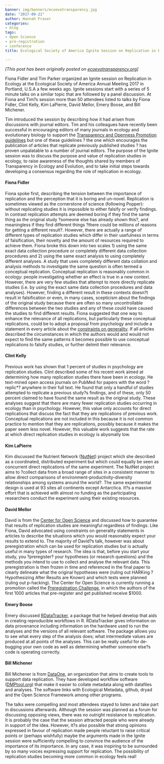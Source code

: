 ```yaml
---
banner: img/banners/ecoevotransparency.jpg
date: "2017-09-21"
author: Hannah Fraser
categories:
- blog
tags:
- Open Science
- pre-registration
- conference
title: Ecological Society of America Ignite Session on Replication in Ecology

---
```


*[This post has been originally posted on [ecoevotransparency.org](http://www.ecoevotransparency.org/)]*    

Fiona Fidler and Tim Parker organized an Ignite session on Replication in Ecology at the Ecological Society of America Annual Meeting 2017 in Portland, U.S.A a few weeks ago. Ignite sessions start with a series of 5 minute talks on a similar topic that are followed by a panel discussion. At Fiona and Tim?s session more than 50 attendees listed to talks by Fiona Fidler, Clint Kelly, Kim LaPierre, David Mellor, Emery Boose, and Bill Michener.

Tim introduced the session by describing how it had arisen from discussions with journal editors. Tim and his colleagues have recently been successful in encouraging editors of many journals in ecology and evolutionary biology to support the [Transparency and Openness Promotion guidelines](https://www.cos.io/initiatives/top-guidelines) but one of these guidelines ? the one which encourages the publication of articles that replicate previously published studies ? has proven unpalatable to a number of journal editors. The purpose of the Ignite session was to discuss the purpose and value of replication studies in ecology, to raise awareness of the thoughts shared by members of Transparency in Ecology and Evolution, and to take initial steps towards developing a consensus regarding the role of replication in ecology.

#### Fiona Fidler

Fiona spoke first, describing the tension between the importance of replication and the perception that it is boring and un-novel. Replication is sometimes viewed as the cornerstone of science (following Popper): without replicating studies it is impossible to either falsify or verify findings. In contrast replication attempts are deemed boring if they find the same thing as the original study ?someone else has already shown this?, and meaningless if they find different things ?there could be millions of reasons for getting a different result?. However, there are actually a range of different types of replication studies which differ in their usefulness in terms of falsification, their novelty and the amount of resources required to achieve them. Fiona broke this down into two scales 1) using the same exact data collection procedure or completely different data collection procedures and 2) using the same exact analysis to using completely different analyses. A study that uses completely different data collation and analysis methods to investigate the same question is often termed a conceptual replication. Conceptual replication is reasonably common in ecology: people investigating whether an effect is true in a new context. However, there are very few studies that attempt to more directly replicate studies (i.e. by using the exact same data collection procedures and data analyses). However, finding a different result in these contexts doesn?t result in falsification or even, in many cases, scepticism about the findings of the original study because there are often so many uncontrollable differences between the two studies and any of these could have caused the studies to find different results. Fiona suggested that one way to enhance the relevance of all replications, but particularly these conceptual replications, could be to adopt a proposal from psychology and include a statement in every article about the [constraints on generality](https://osf.io/phptw/). If all articles described the circumstances in which the authors would and would not expect to find the same patterns it becomes possible to use conceptual replications to falsify studies, or further delimit their relevance.

#### Clint Kelly

Previous work has shown that 1 percent of studies in psychology are replication studies. Clint described some of his recent work aimed at determining how many replication studies there have been in ecology. He text-mined open access journals on PubMed for papers with the word ?replic*? anywhere in their full text. He found that only a handful of studies attempted to replicate a previous study?s findings, and of these, only 50 percent claimed to have found the same result as the original study. These analyses suggest that there are many fewer replication studies occurring in ecology than in psychology. However, this value only accounts for direct replications that discuss the fact that they are replications of previous work. Conceptual replications are not included in this because it is not common practice to mention that they are replications, possibly because it makes the paper seem less novel. However, this valuable work suggests that the rate at which direct replication studies in ecology is abysmally low.

#### Kim LaPierre

Kim discussed the Nutrient Network ([NutNet](https://nutnet.org/home)) project which she described as a coordinated, distributed experiment but which could equally be seen as concurrent direct replications of the same experiment. The NutNet project aims to ?collect data from a broad range of sites in a consistent manner to allow direct comparisons of environment-productivity-diversity relationships among systems around the world?. The same experimental design is used at 93 sites all continents except Antarctica. It?s a massive effort that is achieved with almost no funding as the participating researchers conduct the experiment using their existing resources.

#### David Mellor

David is from the [Center for Open Science](https://www.cos.io/) and discussed how to guarantee that results of replication studies are meaningful regardless of findings. Like Fiona, David advocated using constraints on generality statements in articles to describe the situations which you would reasonably expect your results to extend to. The majority of David?s talk, however was about preregistration which can be used for replication studies but is actually useful in many types of research. The idea is that, before you start your study, you ?preregister? your hypotheses (or research questions) and the methods you intend to use to collect and analyse the relevant data. This preregistration is then frozen in time and referenced in the final paper to clearly delineate what the original hypotheses were (ruling out HARKing ? Hypothesizing After Results are Known) and which tests were planned (ruling out p-hacking). The Center for Open Science is currently running a promotion called the [Preregistration Challenge](https://www.cos.io/), in which the authors of the first 1000 articles that pre-register and get published receive $1000.

#### Emery Boose

Emery discussed [RDataTracker](https://github.com/End-to-end-provenance/RDataTracker), a package that he helped develop that aids in creating reproducible workflows in R. RDataTracker gives information on data provenance including information on the hardware used to run the analyses and the versions of all relevant software. The package allows you to see what every step of the analysis does; what intermediate values are produced at all points of the analyses. This can be really useful for de-bugging your own code as well as determining whether someone else?s code is operating correctly.

#### Bill Michener

Bill Michener is from [DataOne](https://www.dataone.org/), an organization that aims to create tools to support data replication. They have developed workflow software ([DMPtool.org](DMPtool.org)) that make it easier to collate metadata along with datafiles and analyses. The software links with Ecological Metadata, github, dryad and the Open Science Framework among other programs.

 

The talks were compelling and most attendees stayed to listen and take part in discussions afterwards. Although the session was planned as a forum for discussing opposing views, there was no outright resistance to replication. It is probably the case that the session attracted people who were already in support of the idea. However, it?s also possible that strong opinions expressed in favour of replication made people reluctant to raise critical points or (perhaps wishfully) maybe the arguments made in the Ignite session were sufficiently compelling to convince the audience of the importance of its importance. In any case, it was inspiring to be surrounded by so many voices expressing support for replication. The possibility of replication studies becoming more common in ecology feels real!
